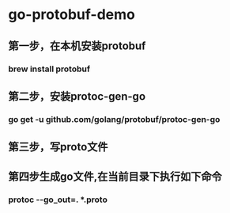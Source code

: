 # go-protobuf-demo
## 第一步，在本机安装protobuf
### brew install protobuf 

## 第二步，安装protoc-gen-go
### go get -u github.com/golang/protobuf/protoc-gen-go

## 第三步，写proto文件

## 第四步生成go文件,在当前目录下执行如下命令
### protoc --go_out=. *.proto
